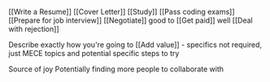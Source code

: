 
[[Write a Resume]]
[[Cover Letter]]
[[Study]]
[[Pass coding exams]]
[[Prepare for job interview]]
[[Negotiate]] good to [[Get paid]] well
[[Deal with rejection]]

Describe exactly how you're going to [[Add value]] - specifics not required, just MECE topics and potential specific steps to try

Source of joy
Potentially finding more people to collaborate with